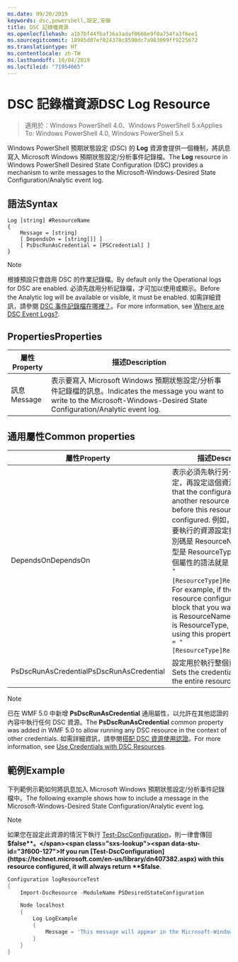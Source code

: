 ```yaml
---
ms.date: 09/20/2019
keywords: dsc,powershell,設定,安裝
title: DSC 記錄檔資源
ms.openlocfilehash: a1b7bf44fbaf36a3adaf0666e9f0a754fa3f6ee1
ms.sourcegitcommit: 18985d07ef024378c8590dc7a983099ff9225672
ms.translationtype: HT
ms.contentlocale: zh-TW
ms.lasthandoff: 10/04/2019
ms.locfileid: "71954665"
---
```

# <a name="dsc-log-resource"></a><span data-ttu-id="3f600-103">DSC 記錄檔資源</span><span class="sxs-lookup"><span data-stu-id="3f600-103">DSC Log Resource</span></span>

> <span data-ttu-id="3f600-104">適用於：Windows PowerShell 4.0、Windows PowerShell 5.x</span><span class="sxs-lookup"><span data-stu-id="3f600-104">Applies To: Windows PowerShell 4.0, Windows PowerShell 5.x</span></span>

<span data-ttu-id="3f600-105">Windows PowerShell 預期狀態設定 (DSC) 的 **Log** 資源會提供一個機制，將訊息寫入 Microsoft Windows 預期狀態設定/分析事件記錄檔。</span><span class="sxs-lookup"><span data-stu-id="3f600-105">The **Log** resource in Windows PowerShell Desired State Configuration (DSC) provides a mechanism to write messages to the Microsoft-Windows-Desired State Configuration/Analytic event log.</span></span>

## <a name="syntax"></a><span data-ttu-id="3f600-106">語法</span><span class="sxs-lookup"><span data-stu-id="3f600-106">Syntax</span></span>

```Syntax
Log [string] #ResourceName
{
    Message = [string]
    [ DependsOn = [string[]] ]
    [ PsDscRunAsCredential = [PSCredential] ]
}
```

> [!NOTE]
> <span data-ttu-id="3f600-107">根據預設只會啟用 DSC 的作業記錄檔。</span><span class="sxs-lookup"><span data-stu-id="3f600-107">By default only the Operational logs for DSC are enabled.</span></span> <span data-ttu-id="3f600-108">必須先啟用分析記錄檔，才可加以使用或顯示。</span><span class="sxs-lookup"><span data-stu-id="3f600-108">Before the Analytic log will be available or visible, it must be enabled.</span></span> <span data-ttu-id="3f600-109">如需詳細資訊，請參閱 [DSC 事件記錄檔在哪裡？](../../../troubleshooting/troubleshooting.md#where-are-dsc-event-logs)。</span><span class="sxs-lookup"><span data-stu-id="3f600-109">For more information, see [Where are DSC Event Logs?](../../../troubleshooting/troubleshooting.md#where-are-dsc-event-logs).</span></span>

## <a name="properties"></a><span data-ttu-id="3f600-110">Properties</span><span class="sxs-lookup"><span data-stu-id="3f600-110">Properties</span></span>

|<span data-ttu-id="3f600-111">屬性</span><span class="sxs-lookup"><span data-stu-id="3f600-111">Property</span></span> |<span data-ttu-id="3f600-112">描述</span><span class="sxs-lookup"><span data-stu-id="3f600-112">Description</span></span> |
|---|---|
|<span data-ttu-id="3f600-113">訊息</span><span class="sxs-lookup"><span data-stu-id="3f600-113">Message</span></span> |<span data-ttu-id="3f600-114">表示要寫入 Microsoft Windows 預期狀態設定/分析事件記錄檔的訊息。</span><span class="sxs-lookup"><span data-stu-id="3f600-114">Indicates the message you want to write to the Microsoft-Windows-Desired State Configuration/Analytic event log.</span></span> |

## <a name="common-properties"></a><span data-ttu-id="3f600-115">通用屬性</span><span class="sxs-lookup"><span data-stu-id="3f600-115">Common properties</span></span>

|<span data-ttu-id="3f600-116">屬性</span><span class="sxs-lookup"><span data-stu-id="3f600-116">Property</span></span> |<span data-ttu-id="3f600-117">描述</span><span class="sxs-lookup"><span data-stu-id="3f600-117">Description</span></span> |
|---|---|
|<span data-ttu-id="3f600-118">DependsOn</span><span class="sxs-lookup"><span data-stu-id="3f600-118">DependsOn</span></span> |<span data-ttu-id="3f600-119">表示必須先執行另一個資源的設定，再設定這個資源。</span><span class="sxs-lookup"><span data-stu-id="3f600-119">Indicates that the configuration of another resource must run before this resource is configured.</span></span> <span data-ttu-id="3f600-120">例如，如果第一個想要執行的資源設定指令碼區塊識別碼是 ResourceName，而其類型是 ResourceType，則使用這個屬性的語法就是 `DependsOn = "[ResourceType]ResourceName"`。</span><span class="sxs-lookup"><span data-stu-id="3f600-120">For example, if the ID of the resource configuration script block that you want to run first is ResourceName and its type is ResourceType, the syntax for using this property is `DependsOn = "[ResourceType]ResourceName"`.</span></span> |
|<span data-ttu-id="3f600-121">PsDscRunAsCredential</span><span class="sxs-lookup"><span data-stu-id="3f600-121">PsDscRunAsCredential</span></span> |<span data-ttu-id="3f600-122">設定用於執行整個資源的認證。</span><span class="sxs-lookup"><span data-stu-id="3f600-122">Sets the credential for running the entire resource as.</span></span> |

> [!NOTE]
> <span data-ttu-id="3f600-123">已在 WMF 5.0 中新增 **PsDscRunAsCredential** 通用屬性，以允許在其他認證的內容中執行任何 DSC 資源。</span><span class="sxs-lookup"><span data-stu-id="3f600-123">The **PsDscRunAsCredential** common property was added in WMF 5.0 to allow running any DSC resource in the context of other credentials.</span></span> <span data-ttu-id="3f600-124">如需詳細資訊，請參閱[搭配 DSC 資源使用認證](../../../configurations/runasuser.md)。</span><span class="sxs-lookup"><span data-stu-id="3f600-124">For more information, see [Use Credentials with DSC Resources](../../../configurations/runasuser.md).</span></span>

## <a name="example"></a><span data-ttu-id="3f600-125">範例</span><span class="sxs-lookup"><span data-stu-id="3f600-125">Example</span></span>

<span data-ttu-id="3f600-126">下列範例示範如何將訊息加入 Microsoft Windows 預期狀態設定/分析事件記錄檔中。</span><span class="sxs-lookup"><span data-stu-id="3f600-126">The following example shows how to include a message in the Microsoft-Windows-Desired State Configuration/Analytic event log.</span></span>

> [!NOTE]
> <span data-ttu-id="3f600-127">如果您在設定此資源的情況下執行 [Test-DscConfiguration](https://technet.microsoft.com/en-us/library/dn407382.aspx)，則一律會傳回 **$false**。</span><span class="sxs-lookup"><span data-stu-id="3f600-127">If you run [Test-DscConfiguration](https://technet.microsoft.com/en-us/library/dn407382.aspx) with this resource configured, it will always return **$false**.</span></span>

```powershell
Configuration logResourceTest
{
    Import-DscResource -ModuleName PSDesiredStateConfiguration

    Node localhost
    {
        Log LogExample
        {
            Message = 'This message will appear in the Microsoft-Windows-Desired State Configuration/Analytic event log.'
        }
    }
}
```